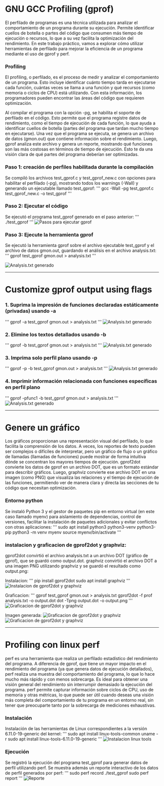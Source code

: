 # GNU GCC Profiling (gprof)
El perfilado de programas es una técnica utilizada para analizar el comportamiento de un programa durante su ejecución. Permite identificar cuellos de botella o partes del código que consumen más tiempo de ejecución o recursos, lo que a su vez facilita la optimización del rendimiento. En este trabajo práctico, vamos a explorar cómo utilizar herramientas de perfilado para mejorar la eficiencia de un programa mediante el uso de gprof y perf.

### Profiling
El profiling, o perfilado, es el proceso de medir y analizar el comportamiento de un programa. Esto incluye identificar cuánto tiempo tarda en ejecutarse cada función, cuántas veces se llama a una función y qué recursos (como memoria o ciclos de CPU) está utilizando. Con esta información, los programadores pueden encontrar las áreas del código que requieren optimización.

Al compilar el programa con la opción -pg, se habilita el soporte de perfilado en el código. Esto permite que el programa registre datos de rendimiento, como el tiempo de ejecución de cada función, lo que ayuda a identificar cuellos de botella (partes del programa que tardan mucho tiempo en ejecutarse). Una vez que el programa se ejecuta, se genera un archivo de datos (gmon.out) que contiene información sobre el rendimiento. Luego, gprof analiza este archivo y genera un reporte, mostrando qué funciones son las más costosas en términos de tiempo de ejecución. Esto te da una visión clara de qué partes del programa deberían ser optimizadas.

### Paso 1: creación de perfiles habilitada durante la compilación
Se compiló los archivos test_gprof.c y test_gprof_new.c con opciones para habilitar el perfilado (-pg), mostrando todos los warnings (-Wall) y generando un ejecutable llamado test_gprof:
'''
gcc -Wall -pg test_gprof.c test_gprof_new.c -o test_gprof
'''

### Paso 2: Ejecutar el código
Se ejecutó el programa test_gprof generado en el paso anterior:
'''
./test_gprof
'''
![Pasos para ejecutar gprof](Capturas/1_Ejecucion_codigo_y_gprof.png)

### Paso 3: Ejecute la herramienta gprof
Se ejecutó la herramienta gprof sobre el archivo ejecutable test_gprof y el archivo de datos gmon.out, guardando el análisis en el archivo analysis.txt:
'''
gprof test_gprof gmon.out > analysis.txt
'''

![Analysis.txt generado](Capturas/2_Analysis.png)

--- 
# Customize gprof output using flags

### 1. Suprima la impresión de funciones declaradas estáticamente (privadas) usando -a
'''
gprof -a test_gprof gmon.out > analysis.txt
'''
![Analysis.txt generado](Capturas/3_Analysis_-a.png)

### 2. Elimine los textos detallados usando -b
'''
gprof -b test_gprof gmon.out > analysis.txt
'''
![Analysis.txt generado](Capturas/4_Analysis_-b.png)

### 3. Imprima solo perfil plano usando -p
'''
gprof -p -b test_gprof gmon.out > analysis.txt
'''
![Analysis.txt generado](Capturas/5_Analysis_-p_-b.png)

### 4. Imprimir información relacionada con funciones específicas en perfil plano
'''
gprof -pfunc1 -b test_gprof gmon.out > analysis.txt
'''
![Analysis.txt generado](Capturas/6_Analysis_-pfunc1_-b.png)

---
# Genere un gráfico
Los gráficos proporcionan una representación visual del perfilado, lo que facilita la comprensión de los datos. A veces, los reportes de texto pueden ser complejos o difíciles de interpretar, pero un gráfico de flujo o un gráfico de llamadas (llamadas de funciones) puede mostrar de forma intuitiva dónde se concentran los mayores tiempos de ejecución.
gprof2dot convierte los datos de gprof en un archivo DOT, que es un formato estándar para describir gráficos. Luego, graphviz convierte ese archivo DOT en una imagen (como PNG) que visualiza las relaciones y el tiempo de ejecución de las funciones, permitiendo ver de manera clara y directa las secciones de tu código que necesitan optimización.

### Entorno python
Se instaló Python 3 y el gestor de paquetes pip en entorno virtual (en este caso llamado myenv) para aislamiento de dependencias, control de versiones, facilitar la instalación de paquetes adicionales y evitar conflictos con otras aplicaciones:
'''
sudo apt install python3 python3-venv python3-pip
python3 -m venv myenv
source myenv/bin/activate
'''

### instalacion y graficacion de gprof2dot y graphviz:
gprof2dot convirtió el archivo analysis.txt a un archivo DOT (gráfico de gprof), que se guardó como output.dot. 
graphviz convirtió el archivo DOT a una imagen PNG utilizando graphviz y se guardó el resultado como output.png:

Instalacion:
'''
pip install gprof2dot
sudo apt install graphviz
'''
![Instalacion de gprof2dot y graphviz](Capturas/7_Install_gprof2dot_graphviz.png)

Graficacion:
'''
gprof test_gprof gmon.out > analysis.txt
gprof2dot -f prof analysis.txt -o output.dot
dot -Tpng output.dot -o output.png
'''
![Graficacion de gprof2dot y graphviz](Capturas/8_Proceso_Graficar.png)

Imagen generada: 
![Graficacion de gprof2dot y graphviz](output.png)
![Graficacion de gprof2dot y graphviz](Capturas/9_Imagen_generada.png)

---
# Profiling con linux perf
perf es una herramienta que realiza un perfilado estadístico del rendimiento del programa. A diferencia de gprof, que tiene un mayor impacto en el rendimiento del programa (ya que genera datos de ejecución detallados), perf realiza una muestra del comportamiento del programa, lo que lo hace mucho más rápido y con menos sobrecarga. Es ideal para obtener una visión general del rendimiento sin interrumpir demasiado la ejecución del programa.
perf permite capturar información sobre ciclos de CPU, uso de memoria y otras métricas, lo que puede ser útil cuando deseas una visión más completa del comportamiento de tu programa en un entorno real, sin tener que preocuparte tanto por la sobrecarga de mediciones exhaustivas.

### Instalación
Instalación de las herramientas de Linux correspondientes a la versión 6.11.0-19-generic del kernel:
'''
sudo apt install linux-tools-common
uname -r
sudo apt install linux-tools-6.11.0-19-generic
'''
![Instalacion linux tools](Capturas/10_Install_linux_perf.png)

### Ejecución
Se registró la ejecución del programa test_gprof para generar datos de perfil utilizando perf. Se muestra además un reporte interactivo de los datos de perfil generados por perf:
'''
sudo perf record ./test_gprof
sudo perf report
'''
![Reporte](Capturas/11_Report.png)